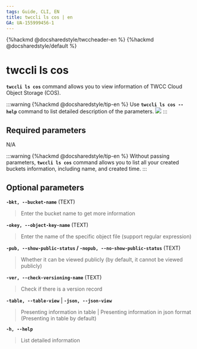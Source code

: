 ```yaml
---
tags: Guide, CLI, EN
title: twccli ls cos | en
GA: UA-155999456-1
---
```


{%hackmd @docsharedstyle/twccheader-en %}
{%hackmd @docsharedstyle/default %}

# twccli ls cos

**`twccli ls cos`** command allows you to view information of TWCC Cloud Object Storage (COS).

:::warning
{%hackmd @docsharedstyle/tip-en %}
Use **`twccli ls cos --help`** command to list detailed description of the parameters. 
![](https://cos.twcc.ai/SYS-MANUAL/uploads/upload_4737ee46fda89e926d83ed32f4f8c633.png)
:::


## Required parameters

N/A

:::warning
{%hackmd @docsharedstyle/tip-en %}
Without passing parameters, **`twccli ls cos`** command allows you to list all your created buckets information, including name, and created time.
:::

## Optional parameters

**`-bkt, --bucket-name`** (TEXT)
> Enter the bucket name to get more information

**`-okey, --object-key-name`** (TEXT)
> Enter the name of the specific object file (support regular expression)

**`-pub, --show-public-status` / `-nopub, --no-show-public-status`** (TEXT)
> Whether it can be viewed publicly (by default, it cannot be viewed publicly)

**`-ver, --check-versioning-name`** (TEXT)
> Check if there is a version record

**`-table, --table-view`** | **`-json, --json-view`**
> Presenting information in table | Presenting information in json format (Presenting in table by default)

**`-h, --help`**
> List detailed information


